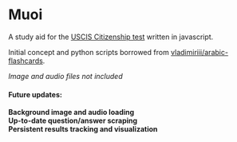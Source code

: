 Muoi
=====

A study aid for the [USCIS Citizenship test](https://www.uscis.gov/citizenship/learners/study-test/study-materials-civics-test) written in javascript.

Initial concept and python scripts borrowed from [vladimiriii/arabic-flashcards](https://github.com/vladimiriii/arabic-flashcards). 

*Image and audio files not included*

#### Future updates:

**Background image and audio loading**  
**Up-to-date question/answer scraping**  
**Persistent results tracking and visualization**  
